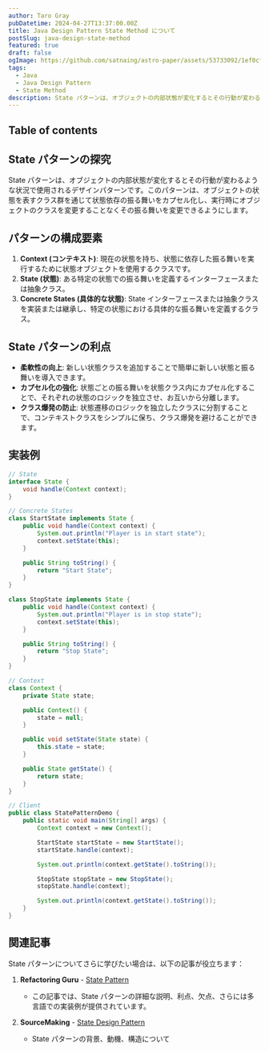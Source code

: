```yaml
---
author: Taro Gray
pubDatetime: 2024-04-27T13:37:00.00Z
title: Java Design Pattern State Method について
postSlug: java-design-state-method
featured: true
draft: false
ogImage: https://github.com/satnaing/astro-paper/assets/53733092/1ef0cf03-8137-4d67-ac81-84a032119e3a
tags:
  - Java
  - Java Design Pattern
  - State Method
description: State パターンは、オブジェクトの内部状態が変化するとその行動が変わるような状況で使用されるデザインパターンです。このパターンは、オブジェクトの状態を表すクラス群を通じて状態依存の振る舞いをカプセル化し、実行時にオブジェクトのクラスを変更することなくその振る舞いを変更できるようにします。
---
```


## Table of contents

## State パターンの探究

State パターンは、オブジェクトの内部状態が変化するとその行動が変わるような状況で使用されるデザインパターンです。このパターンは、オブジェクトの状態を表すクラス群を通じて状態依存の振る舞いをカプセル化し、実行時にオブジェクトのクラスを変更することなくその振る舞いを変更できるようにします。

## パターンの構成要素

1. **Context (コンテキスト)**: 現在の状態を持ち、状態に依存した振る舞いを実行するために状態オブジェクトを使用するクラスです。
2. **State (状態)**: ある特定の状態での振る舞いを定義するインターフェースまたは抽象クラス。
3. **Concrete States (具体的な状態)**: State インターフェースまたは抽象クラスを実装または継承し、特定の状態における具体的な振る舞いを定義するクラス。

## State パターンの利点

- **柔軟性の向上**: 新しい状態クラスを追加することで簡単に新しい状態と振る舞いを導入できます。
- **カプセル化の強化**: 状態ごとの振る舞いを状態クラス内にカプセル化することで、それぞれの状態のロジックを独立させ、お互いから分離します。
- **クラス爆発の防止**: 状態遷移のロジックを独立したクラスに分割することで、コンテキストクラスをシンプルに保ち、クラス爆発を避けることができます。

## 実装例

```java
// State
interface State {
    void handle(Context context);
}

// Concrete States
class StartState implements State {
    public void handle(Context context) {
        System.out.println("Player is in start state");
        context.setState(this);
    }

    public String toString() {
        return "Start State";
    }
}

class StopState implements State {
    public void handle(Context context) {
        System.out.println("Player is in stop state");
        context.setState(this);
    }

    public String toString() {
        return "Stop State";
    }
}

// Context
class Context {
    private State state;

    public Context() {
        state = null;
    }

    public void setState(State state) {
        this.state = state;
    }

    public State getState() {
        return state;
    }
}

// Client
public class StatePatternDemo {
    public static void main(String[] args) {
        Context context = new Context();

        StartState startState = new StartState();
        startState.handle(context);

        System.out.println(context.getState().toString());

        StopState stopState = new StopState();
        stopState.handle(context);

        System.out.println(context.getState().toString());
    }
}
```

## 関連記事

State パターンについてさらに学びたい場合は、以下の記事が役立ちます：

1. **Refactoring Guru** - [State Pattern](https://refactoring.guru/design-patterns/state)

   - この記事では、State パターンの詳細な説明、利点、欠点、さらには多言語での実装例が提供されています。

2. **SourceMaking** - [State Design Pattern](https://sourcemaking.com/design_patterns/state)
   - State パターンの背景、動機、構造について
